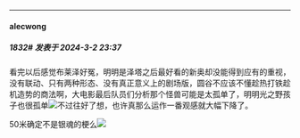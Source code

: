 ﻿
*****

####  alecwong  
##### 1832#       发表于 2024-3-2 23:37

看完以后感觉布莱泽好冤，明明是泽塔之后最好看的新奥却没能得到应有的重视，没有联动、只有两种形态、没有真正意义上的剧场版，圆谷不应该不懂趁热打铁趁机造势的商法啊，大电影最后队员们分析那个怪兽可能是太孤单了，明明光之野孩子也很孤单<img src="https://static.saraba1st.com/image/smiley/face2017/001.png" referrerpolicy="no-referrer">不过往好了想，也许真那么运作一番观感就大幅下降了。

50米确定不是银魂的梗么<img src="https://static.saraba1st.com/image/smiley/face2017/066.png" referrerpolicy="no-referrer">

